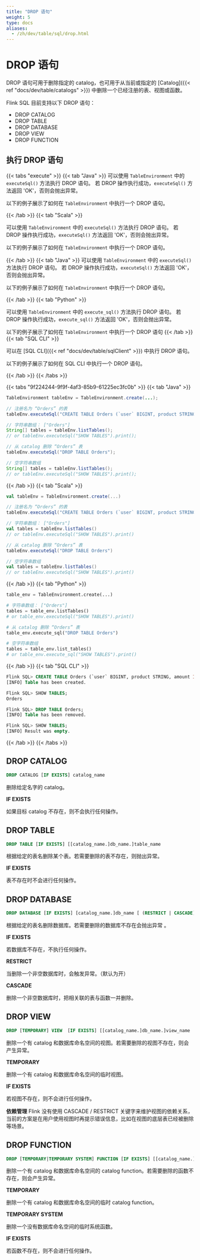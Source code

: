 ```yaml
---
title: "DROP 语句"
weight: 5
type: docs
aliases:
  - /zh/dev/table/sql/drop.html
---
```

<!--
Licensed to the Apache Software Foundation (ASF) under one
or more contributor license agreements.  See the NOTICE file
distributed with this work for additional information
regarding copyright ownership.  The ASF licenses this file
to you under the Apache License, Version 2.0 (the
"License"); you may not use this file except in compliance
with the License.  You may obtain a copy of the License at

  http://www.apache.org/licenses/LICENSE-2.0

Unless required by applicable law or agreed to in writing,
software distributed under the License is distributed on an
"AS IS" BASIS, WITHOUT WARRANTIES OR CONDITIONS OF ANY
KIND, either express or implied.  See the License for the
specific language governing permissions and limitations
under the License.
-->

# DROP 语句



DROP 语句可用于删除指定的 catalog，也可用于从当前或指定的 [Catalog]({{< ref "docs/dev/table/catalogs" >}}) 中删除一个已经注册的表、视图或函数。

Flink SQL 目前支持以下 DROP 语句：

- DROP CATALOG
- DROP TABLE
- DROP DATABASE
- DROP VIEW
- DROP FUNCTION

## 执行 DROP 语句

{{< tabs "execute" >}}
{{< tab "Java" >}}
可以使用 `TableEnvironment` 中的 `executeSql()` 方法执行 DROP 语句。 若 DROP 操作执行成功，`executeSql()` 方法返回 'OK'，否则会抛出异常。

以下的例子展示了如何在 `TableEnvironment` 中执行一个 DROP 语句。

{{< /tab >}}
{{< tab "Scala" >}}

可以使用 `TableEnvironment` 中的 `executeSql()` 方法执行 DROP 语句。 若 DROP 操作执行成功，`executeSql()` 方法返回 'OK'，否则会抛出异常。

以下的例子展示了如何在 `TableEnvironment` 中执行一个 DROP 语句。

{{< /tab >}}
{{< tab "Java" >}}
可以使用 `TableEnvironment` 中的 `executeSql()` 方法执行 DROP 语句。 若 DROP 操作执行成功，`executeSql()` 方法返回 'OK'，否则会抛出异常。

以下的例子展示了如何在 `TableEnvironment` 中执行一个 DROP 语句。

{{< /tab >}}
{{< tab "Python" >}}

可以使用 `TableEnvironment` 中的 `execute_sql()` 方法执行 DROP 语句。 若 DROP 操作执行成功，`execute_sql()` 方法返回 'OK'，否则会抛出异常。

以下的例子展示了如何在 `TableEnvironment` 中执行一个 DROP 语句
{{< /tab >}}
{{< tab "SQL CLI" >}}

可以在 [SQL CLI]({{< ref "docs/dev/table/sqlClient" >}}) 中执行 DROP 语句。

以下的例子展示了如何在 SQL CLI 中执行一个 DROP 语句。

{{< /tab >}}
{{< /tabs >}}

{{< tabs "9f224244-9f9f-4af3-85b9-61225ec3fc0b" >}}
{{< tab "Java" >}}
```java
TableEnvironment tableEnv = TableEnvironment.create(...);

// 注册名为 “Orders” 的表
tableEnv.executeSql("CREATE TABLE Orders (`user` BIGINT, product STRING, amount INT) WITH (...)");

// 字符串数组： ["Orders"]
String[] tables = tableEnv.listTables();
// or tableEnv.executeSql("SHOW TABLES").print();

// 从 catalog 删除 “Orders” 表
tableEnv.executeSql("DROP TABLE Orders");

// 空字符串数组
String[] tables = tableEnv.listTables();
// or tableEnv.executeSql("SHOW TABLES").print();
```
{{< /tab >}}
{{< tab "Scala" >}}
```scala
val tableEnv = TableEnvironment.create(...)

// 注册名为 “Orders” 的表
tableEnv.executeSql("CREATE TABLE Orders (`user` BIGINT, product STRING, amount INT) WITH (...)")

// 字符串数组： ["Orders"]
val tables = tableEnv.listTables()
// or tableEnv.executeSql("SHOW TABLES").print()

// 从 catalog 删除 “Orders” 表
tableEnv.executeSql("DROP TABLE Orders")

// 空字符串数组
val tables = tableEnv.listTables()
// or tableEnv.executeSql("SHOW TABLES").print()
```
{{< /tab >}}
{{< tab "Python" >}}
```python
table_env = TableEnvironment.create(...)

# 字符串数组： ["Orders"]
tables = table_env.listTables()
# or table_env.executeSql("SHOW TABLES").print()

# 从 catalog 删除 “Orders” 表
table_env.execute_sql("DROP TABLE Orders")

# 空字符串数组
tables = table_env.list_tables()
# or table_env.execute_sql("SHOW TABLES").print()
```
{{< /tab >}}
{{< tab "SQL CLI" >}}
```sql
Flink SQL> CREATE TABLE Orders (`user` BIGINT, product STRING, amount INT) WITH (...);
[INFO] Table has been created.

Flink SQL> SHOW TABLES;
Orders

Flink SQL> DROP TABLE Orders;
[INFO] Table has been removed.

Flink SQL> SHOW TABLES;
[INFO] Result was empty.
```
{{< /tab >}}
{{< /tabs >}}

## DROP CATALOG

```sql
DROP CATALOG [IF EXISTS] catalog_name
```

删除给定名字的 catalog。

**IF EXISTS**

如果目标 catalog 不存在，则不会执行任何操作。

## DROP TABLE

```sql
DROP TABLE [IF EXISTS] [[catalog_name.]db_name.]table_name
```

根据给定的表名删除某个表。若需要删除的表不存在，则抛出异常。

**IF EXISTS**

表不存在时不会进行任何操作。

## DROP DATABASE

```sql
DROP DATABASE [IF EXISTS] [catalog_name.]db_name [ (RESTRICT | CASCADE) ]
```

根据给定的表名删除数据库。若需要删除的数据库不存在会抛出异常 。

**IF EXISTS**

若数据库不存在，不执行任何操作。

**RESTRICT**

当删除一个非空数据库时，会触发异常。（默认为开）

**CASCADE**

删除一个非空数据库时，把相关联的表与函数一并删除。

## DROP VIEW

```sql
DROP [TEMPORARY] VIEW  [IF EXISTS] [[catalog_name.]db_name.]view_name
```

删除一个有 catalog 和数据库命名空间的视图。若需要删除的视图不存在，则会产生异常。

**TEMPORARY**

删除一个有 catalog 和数据库命名空间的临时视图。

**IF EXISTS**

若视图不存在，则不会进行任何操作。

**依赖管理**
Flink 没有使用 CASCADE / RESTRICT 关键字来维护视图的依赖关系，当前的方案是在用户使用视图时再提示错误信息，比如在视图的底层表已经被删除等场景。

## DROP FUNCTION

```sql
DROP [TEMPORARY|TEMPORARY SYSTEM] FUNCTION [IF EXISTS] [[catalog_name.]db_name.]function_name;
```

删除一个有 catalog 和数据库命名空间的 catalog function。若需要删除的函数不存在，则会产生异常。

**TEMPORARY**

删除一个有 catalog 和数据库命名空间的临时 catalog function。

**TEMPORARY SYSTEM**

删除一个没有数据库命名空间的临时系统函数。

**IF EXISTS**

若函数不存在，则不会进行任何操作。
